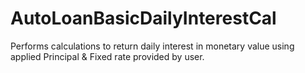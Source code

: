 # AutoLoanBasicDailyInterestCal

Performs calculations to return daily interest in monetary value using applied Principal & Fixed rate provided by user. 
